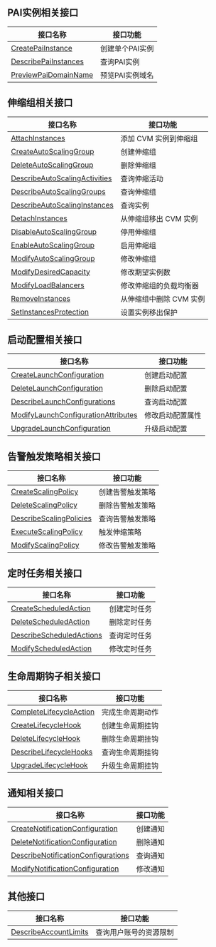 ## PAI实例相关接口

| 接口名称 | 接口功能 |
|---------|---------|
| [CreatePaiInstance](https://cloud.tencent.com/document/api/377/34459) | 创建单个PAI实例 |
| [DescribePaiInstances](https://cloud.tencent.com/document/api/377/34458) | 查询PAI实例 |
| [PreviewPaiDomainName](https://cloud.tencent.com/document/api/377/34457) | 预览PAI实例域名 |

## 伸缩组相关接口

| 接口名称 | 接口功能 |
|---------|---------|
| [AttachInstances](https://cloud.tencent.com/document/api/377/20441) | 添加 CVM 实例到伸缩组 |
| [CreateAutoScalingGroup](https://cloud.tencent.com/document/api/377/20440) | 创建伸缩组 |
| [DeleteAutoScalingGroup](https://cloud.tencent.com/document/api/377/20439) | 删除伸缩组 |
| [DescribeAutoScalingActivities](https://cloud.tencent.com/document/api/377/31735) | 查询伸缩活动 |
| [DescribeAutoScalingGroups](https://cloud.tencent.com/document/api/377/20438) | 查询伸缩组 |
| [DescribeAutoScalingInstances](https://cloud.tencent.com/document/api/377/20437) | 查询实例 |
| [DetachInstances](https://cloud.tencent.com/document/api/377/20436) | 从伸缩组移出 CVM 实例 |
| [DisableAutoScalingGroup](https://cloud.tencent.com/document/api/377/20435) | 停用伸缩组 |
| [EnableAutoScalingGroup](https://cloud.tencent.com/document/api/377/20434) | 启用伸缩组 |
| [ModifyAutoScalingGroup](https://cloud.tencent.com/document/api/377/20433) | 修改伸缩组 |
| [ModifyDesiredCapacity](https://cloud.tencent.com/document/api/377/20432) | 修改期望实例数 |
| [ModifyLoadBalancers](https://cloud.tencent.com/document/api/377/32868) | 修改伸缩组的负载均衡器 |
| [RemoveInstances](https://cloud.tencent.com/document/api/377/20431) | 从伸缩组中删除 CVM 实例 |
| [SetInstancesProtection](https://cloud.tencent.com/document/api/377/33175) | 设置实例移出保护 |

## 启动配置相关接口

| 接口名称 | 接口功能 |
|---------|---------|
| [CreateLaunchConfiguration](https://cloud.tencent.com/document/api/377/20447) | 创建启动配置 |
| [DeleteLaunchConfiguration](https://cloud.tencent.com/document/api/377/20446) | 删除启动配置 |
| [DescribeLaunchConfigurations](https://cloud.tencent.com/document/api/377/20445) | 查询启动配置 |
| [ModifyLaunchConfigurationAttributes](https://cloud.tencent.com/document/api/377/31298) | 修改启动配置属性 |
| [UpgradeLaunchConfiguration](https://cloud.tencent.com/document/api/377/35199) | 升级启动配置 |

## 告警触发策略相关接口

| 接口名称 | 接口功能 |
|---------|---------|
| [CreateScalingPolicy](https://cloud.tencent.com/document/api/377/33180) | 创建告警触发策略 |
| [DeleteScalingPolicy](https://cloud.tencent.com/document/api/377/33179) | 删除告警触发策略 |
| [DescribeScalingPolicies](https://cloud.tencent.com/document/api/377/33178) | 查询告警触发策略 |
| [ExecuteScalingPolicy](https://cloud.tencent.com/document/api/377/35477) | 触发伸缩策略 |
| [ModifyScalingPolicy](https://cloud.tencent.com/document/api/377/33177) | 修改告警触发策略 |

## 定时任务相关接口

| 接口名称 | 接口功能 |
|---------|---------|
| [CreateScheduledAction](https://cloud.tencent.com/document/api/377/20452) | 创建定时任务 |
| [DeleteScheduledAction](https://cloud.tencent.com/document/api/377/20451) | 删除定时任务 |
| [DescribeScheduledActions](https://cloud.tencent.com/document/api/377/20450) | 查询定时任务 |
| [ModifyScheduledAction](https://cloud.tencent.com/document/api/377/20449) | 修改定时任务 |

## 生命周期钩子相关接口

| 接口名称 | 接口功能 |
|---------|---------|
| [CompleteLifecycleAction](https://cloud.tencent.com/document/api/377/34455) | 完成生命周期动作 |
| [CreateLifecycleHook](https://cloud.tencent.com/document/api/377/34454) | 创建生命周期挂钩 |
| [DeleteLifecycleHook](https://cloud.tencent.com/document/api/377/34453) | 删除生命周期挂钩 |
| [DescribeLifecycleHooks](https://cloud.tencent.com/document/api/377/34452) | 查询生命周期挂钩 |
| [UpgradeLifecycleHook](https://cloud.tencent.com/document/api/377/34451) | 升级生命周期挂钩 |

## 通知相关接口

| 接口名称 | 接口功能 |
|---------|---------|
| [CreateNotificationConfiguration](https://cloud.tencent.com/document/api/377/33185) | 创建通知 |
| [DeleteNotificationConfiguration](https://cloud.tencent.com/document/api/377/33184) | 删除通知 |
| [DescribeNotificationConfigurations](https://cloud.tencent.com/document/api/377/33183) | 查询通知 |
| [ModifyNotificationConfiguration](https://cloud.tencent.com/document/api/377/33182) | 修改通知 |

## 其他接口

| 接口名称 | 接口功能 |
|---------|---------|
| [DescribeAccountLimits](https://cloud.tencent.com/document/api/377/20443) | 查询用户账号的资源限制 |

